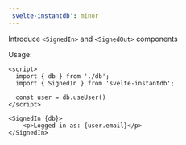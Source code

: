 ```yaml
---
'svelte-instantdb': minor
---
```


Introduce `<SignedIn>` and `<SignedOut>` components

Usage:

```svelte
<script>
  import { db } from './db';
  import { SignedIn } from 'svelte-instantdb';

  const user = db.useUser()
</script>

<SignedIn {db}>
    <p>Logged in as: {user.email}</p>
</SignedIn>
```
